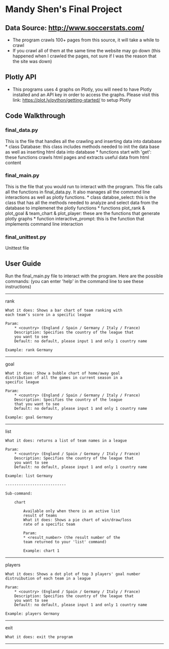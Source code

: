 # Mandy Shen's Final Project

## Data Source: http://www.soccerstats.com/
* The program crawls 100+ pages from this source, it will take a while to crawl
* If you crawl all of them at the same time the website may go down (this happened when I crawled the pages, not sure if I was the reason that the site was down)

## Plotly API
* This programs uses 4 graphs on Plotly, you will need to have Plotly installed and an API key in order to access the graphs. Please visit this link: https://plot.ly/python/getting-started/ to setup Plotly

## Code Walkthrough

### final_data.py
This is the file that handles all the crawling and inserting data into database
	* class Database: this class includes methods needed to init the data base as well as inserting html data into database
	* functions start with 'get': these functions crawls html pages and extracts useful data from html content

### final_main.py
This is the file that you would run to interact with the program. This file calls all the functions in final_data.py. It also manages all the command line interactions as well as plotly functions. 
	* class databse_select: this is the class that has all the methods needed to analyze and select data from the database to implemenet the plotly functions
	* functions plot_rank & plot_goal & team_chart & plot_player: these are the functions that generate plotly graphs
	* function interactive_prompt: this is the function that implements command line interaction

### final_unittest.py
Unittest file

## User Guide
Run the final_main.py file to interact with the program. 
Here are the possible commands: (you can enter 'help' in the command line to see these instructions)

-------------------------------
rank

	What it does: Shows a bar chart of team ranking with 
	each team’s score in a specific league

	Param:
		* <country> (England / Spain / Germany / Italy / France)
		Description: Specifies the country of the league that 
		you want to see
		Default: no default, please input 1 and only 1 country name

	Example: rank Germany

-------------------------------

goal

	What it does: Show a bubble chart of home/away goal 
	distribution of all the games in current season in a 
	specific league

	Param:
		* <country> (England / Spain / Germany / Italy / France)
		Description: Specifies the country of the league 
		that you want to see
		Default: no default, please input 1 and only 1 country name

	Example: goal Germany

-------------------------------

list

	What it does: returns a list of team names in a league

	Param:
		* <country> (England / Spain / Germany / Italy / France)
		Description: Specifies the country of the league that 
		you want to see
		Default: no default, please input 1 and only 1 country name

	Example: list Germany

	---------------------------

	Sub-command:

		chart

			Available only when there is an active list 
			result of teams
			What it does: Shows a pie chart of win/draw/loss 
			rate of a specific team

			Param:
			* <result_number> (the result number of the 
			team returned to your 'list' command)

			Example: chart 1

-------------------------------

players

	What it does: Shows a dot plot of top 3 players' goal number 
	distruibution of each team in a league

	Param:
		* <country> (England / Spain / Germany / Italy / France)
		Description: Specifies the country of the league that 
		you want to see
		Default: no default, please input 1 and only 1 country name

	Example: players Germany

-------------------------------

exit
 
 	What it does: exit the program

-------------------------------

